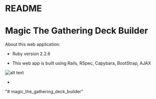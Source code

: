 # README

# Magic The Gathering Deck Builder

About this web application:

* Ruby version 2.2.6

* This web app is built using Rails, RSpec, Capybara, BootStrap, AJAX

![alt text](https://www.lucidchart.com/documents/embeddedchart/023d81f1-3a57-4f7f-8d85-89fa67b69926)

* 
"# magic_the_gathering_deck_builder"
